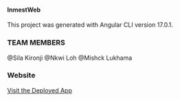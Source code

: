 #### InmestWeb
This project was generated with Angular CLI version 17.0.1. 
### TEAM MEMBERS
@Sila Kironji
@Nkwi Loh
@Mishck Lukhama
### Website
[Visit the Deployed App](https://inmestweb.netlify.app/)




